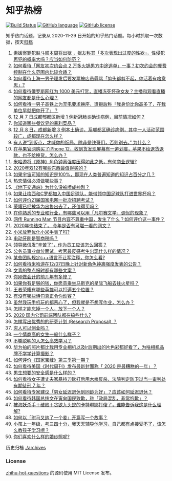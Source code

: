 # 知乎热榜
[![Build Status](https://github.com/ToWeLong/zhihu-hot-questions/workflows/CI/badge.svg)](https://github.com/ToWeLong/zhihu-hot-questions/actions)
[![GitHub language](https://img.shields.io/badge/language-golang-orange.svg)](https://golang.org/)
[![GitHub license](https://img.shields.io/github/license/ToWeLong/zhihu-hot-questions)](https://github.com/ToWeLong/zhihu-hot-questions/blob/main/LICENSE)

知乎热门话题，记录从 2020-11-29 日开始的知乎热门话题。每小时抓取一次数据，按天[归档](./archives)

<!-- BEGIN -->

1. [素媛案罪犯赵斗顺本周将出狱 ，狱友称其「多次表现出过度的性欲」，性侵犯再犯的概率大吗？应当如何防范？](https://www.zhihu.com/question/433720674)
1. [如何看待「网友初次约会点 2 万多火锅男方中途逃单」一事？初次约会的餐费控制在什么范围内比较合适？](https://www.zhihu.com/question/433747941)
1. [如何看待上海一男子理发后要发票被店员辱骂「剪头都剪不起，你活着有啥意思」?](https://www.zhihu.com/question/433734698)
1. [如何看待俄罗斯网红为 1000 美元打赏，直播冻死怀孕女友？主播和观看直播的网友都是什么心理？](https://www.zhihu.com/question/433693972)
1. [如何看待一男子高铁上为充电要求换座，遭拒后称「我身份比你高多了，在我单位早就把你开了」？](https://www.zhihu.com/question/433708901)
1. [12 月 7 日成都郫都区新增 1 例新冠肺炎确诊病例，目前情况如何？](https://www.zhihu.com/question/433716648)
1. [你知道哪些餐饮界的暴利菜品？](https://www.zhihu.com/question/430100068)
1. [12 月 8 日，成都新增 3 例本土确诊，系郫都区确诊病例，其中一人活动范围较广，成都现在怎么样？](https://www.zhihu.com/question/433711159)
1. [有人说”到饭点，才喊你的饭局，除非是铁哥们，否则别去。” 为什么？](https://www.zhihu.com/question/424940007)
1. [在苹果官网购买了iPhone 12，收到货发现屏幕有一道划痕，苹果不给退货退款，也不给换货，怎么办？](https://www.zhihu.com/question/432970564)
1. [米哈游将《原神》角色钟离强度压得如此之低，有何商业逻辑?](https://www.zhihu.com/question/433588569)
1. [2020年双12有哪些东西最值得买的？](https://www.zhihu.com/question/433033818)
1. [如果宇宙可知的知识是100%，那现在人类普遍知道的知识占百分之几？](https://www.zhihu.com/question/65407798)
1. [热恋情侣必须做哪些事？](https://www.zhihu.com/question/427279607)
1. [《地下交通站》为什么没被喷成神剧？](https://www.zhihu.com/question/432945081)
1. [如果让梅西和C罗都加入中国足球队，能带领中国足球队打进世界杯吗？](https://www.zhihu.com/question/357940746)
1. [如何评价21届国家电网一批次招聘考试？](https://www.zhihu.com/question/433709160)
1. [荣耀已经被华为出售出去了，还值得买吗？](https://www.zhihu.com/question/432650577)
1. [在你熟悉的专业和行业，有哪些可以用「凡尔赛文学」调侃的现象？](https://www.zhihu.com/question/430561630)
1. [网传 Running Man 节目内容不尊重中国，发生了什么？如何评价这一事件？](https://www.zhihu.com/question/433696788)
1. [2020年快结束了， 今年是否有可堪一看的网文？](https://www.zhihu.com/question/432025833)
1. [小米放弃优化小米手表了吗?](https://www.zhihu.com/question/427882750)
1. [电动牙刷是智商税吗？](https://www.zhihu.com/question/60799591)
1. [领导微信发“辛苦了”，作为员工应该怎么回答？](https://www.zhihu.com/question/340318133)
1. [公务员事业单位面试，考官最反感考生出现什么样的情况？](https://www.zhihu.com/question/411053820)
1. [某些团队规定c++语言不让写注释，你怎么看?](https://www.zhihu.com/question/428461472)
1. [如何看待米哈游在12/07日晚上针对新角色钟离强度发表的公告？](https://www.zhihu.com/question/433818130)
1. [文青的整点报时都有哪些文案？](https://www.zhihu.com/question/430771411)
1. [你刚做会计的前几年有多惨？](https://www.zhihu.com/question/27961628)
1. [如果你有足够的钱，你愿意乘坐马斯克的星际飞船去往火星吗？](https://www.zhihu.com/question/432090227)
1. [王者荣耀有哪些英雄可以打遍五个位置？](https://www.zhihu.com/question/404561238)
1. [有没有哪些诗句真正令你动容？](https://www.zhihu.com/question/430900820)
1. [虽然我玩手机玩的都恶心了，但我就是不想写作业，怎么办？](https://www.zhihu.com/question/368308943)
1. [怎样才能忘掉一个人，放下一个人？](https://www.zhihu.com/question/431715988)
1. [2020 国内公司前端团队都在搞些什么?](https://www.zhihu.com/question/398940598)
1. [怎样写出优秀的的研究计划 (Research Proposal) ？](https://www.zhihu.com/question/23695058)
1. [穷人可以创业吗？](https://www.zhihu.com/question/431064352)
1. [一个情商高的女生一般什么样子？](https://www.zhihu.com/question/325303800)
1. [不够聪明的人怎么高效学习？](https://www.zhihu.com/question/431279332)
1. [华为拍的照片都比我用专业相机以及lr后期出的片色彩都好看了，为啥相机品牌不学学计算摄影？](https://www.zhihu.com/question/432495891)
1. [如何评价《国家宝藏》第三季第一期？](https://www.zhihu.com/question/433597748)
1. [如何看待美国《时代周刊》发布最新封面称「 2020 是最糟糕的一年」？](https://www.zhihu.com/question/433689306)
1. [男生想要的安全感是什么样的？](https://www.zhihu.com/question/387187084)
1. [如何看待女子遭丈夫家暴持刀砍打后用木棒反杀，法院判定防卫过当一审判处有期徒刑 7 年？](https://www.zhihu.com/question/433745511)
1. [如何看待专家建议「男女延迟退休到同龄为好」？应该如何延迟退休？](https://www.zhihu.com/question/433681374)
1. [如何看待韩国总统文在寅向国民致歉，称「政局混乱，非常抱歉」？](https://www.zhihu.com/question/433756369)
1. [被海妖杀手＋破败＋贪欲九头蛇的卡特琳娜打傻了，谁能告诉我这是什么理解?](https://www.zhihu.com/question/432196783)
1. [如何以「驸马又纳了一个妾」开篇写一个故事？](https://www.zhihu.com/question/392975374)
1. [小孩上一年级，考三四十分，我天天辅导他学习，自己都有点接受不了，该怎么教孩子学习呢？](https://www.zhihu.com/question/431108987)
1. [你们喜欢什么样的婚纱照呢?](https://www.zhihu.com/question/335919420)

<!-- END -->

历史归档 [./archives](./archives)


### License
[zhihu-hot-questions](https://github.com/towelong/zhihu-hot-questions) 的源码使用 MIT License 发布。